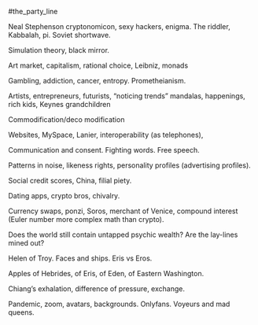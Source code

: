 
#the_party_line

Neal Stephenson cryptonomicon, sexy hackers, enigma. The riddler, Kabbalah, pi. Soviet shortwave. 

Simulation theory, black mirror. 

Art market, capitalism, rational choice, Leibniz, monads

Gambling, addiction, cancer, entropy. Prometheianism.

Artists, entrepreneurs, futurists, “noticing trends” mandalas, happenings, rich kids, Keynes grandchildren 

Commodification/deco modification 

Websites, MySpace, Lanier, interoperability (as telephones), 

Communication and consent. Fighting words. Free speech.

Patterns in noise, likeness rights, personality profiles (advertising profiles).

Social credit scores, China, filial piety. 

Dating apps, crypto bros, chivalry. 

Currency swaps, ponzi, Soros, merchant of Venice, compound interest (Euler number more complex math than crypto). 

Does the world still contain untapped psychic wealth? Are the lay-lines mined out? 

Helen of Troy. Faces and ships. Eris vs Eros. 

Apples of Hebrides, of Eris, of Eden, of Eastern Washington. 

Chiang’s exhalation, difference of pressure, exchange.

Pandemic, zoom, avatars, backgrounds. Onlyfans. Voyeurs and mad queens.
